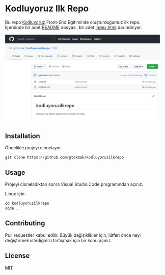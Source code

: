 # Kodluyoruz Ilk Repo

Bu repo [Kodluyoruz](https://www.kodluyoruz.org/) Front-End Eğitiminde oluşturduğumuz ilk repo. İçersinde bir adet [README](https://github.com/gtokmak/kodluyoruzilkrepo/blob/main/README.md) dosyası, bir adet [index.html](https://github.com/gtokmak/kodluyoruzilkrepo/blob/main/index.html) barındırıyor.

![github](/github.PNG)

## Installation

Öncelikle projeyi clonelayın.

```
git clone https://github.com/gtokmak/kodluyoruzilkrepo
```

## Usage

Projeyi cloneladıktan sonra Visual Studio Code programından açınız.

Linux için:
```Linux
cd kodluyoruzilkrepo
code .
```

## Contributing

Pull requestler kabul edilir. Büyük değişiklikler için, lütfen önce neyi değiştirmek istediğinizi tartışmak için bir konu açınız.


## License

[MIT](https://choosealicense.com/licenses/mit/)
